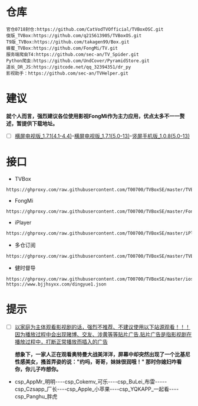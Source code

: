 # 仓库
```
官仓0718封仓:https://github.com/CatVodTVOfficial/TVBoxOSC.git
俊版_TVBox:https://github.com/q215613905/TVBoxOS.git
T9版_TVBox:https://github.com/takagen99/Box.git
蜂蜜_TVBox:https://github.com/FongMi/TV.git
服务端爬虫T4:https://github.com/sec-an/TV_Spider.git
Python爬虫:https://github.com/UndCover/PyramidStore.git
道长_DR_JS:https://gitcode.net/qq_32394351/dr_py
影视助手：https://github.com/sec-an/TVHelper.git
```
# 建议
**就个人而言，强烈建议各位使用影视FongMi作为主力应用，优点太多不一一赘述，暂提供下载地址。**
- [ ] [横屏电视版_1.7.1(4.1-4.4)](https://framagit.org/00700/tvbox/-/raw/main/TVBox_APK/leanback-4.1-4.4_1.7.1.apk)-[横屏电视版_1.7.1(5.0-13)](https://framagit.org/00700/tvbox/-/raw/main/TVBox_APK/leanback-python_1.7.1.apk)-[竖屏手机版_1.0.8(5.0-13)](https://framagit.org/00700/tvbox/-/raw/main/TVBox_APK/leanback-mobile-python_1.0.8.apk)
# 接口
- TVBox
```
https://ghproxy.com/raw.githubusercontent.com/T00700/TVBoxSE/master/TVBox.json
```
- FongMi
```
https://ghproxy.com/raw.githubusercontent.com/T00700/TVBoxSE/master/FongMi.json
```
- iPlayer
```
https://ghproxy.com/raw.githubusercontent.com/T00700/TVBoxSE/master/iPlayer.json
```
- 多仓订阅
```
https://ghproxy.com/raw.githubusercontent.com/T00700/TVBoxSE/master/TVBoxMore.json
```
- 健时督导
```
https://ghproxy.com/raw.githubusercontent.com/T00700/TVBoxSE/master/ios.json
https://www.bjjhsyxx.com/dingyue1.json
```
# 提示
- [ ] [以家庭为主体观看影视剧的话，强烈不推荐、不建议使用以下站源观看！！！因为播放过程中会出现赌博、交友、涉黄等等贴片广告.贴片广告是指影视剧在播放过程中，打断正常播放而插入的广告](https://ghproxy.com/raw.githubusercontent.com/T00700/TVBoxSE/master/TVBox.json)

    **想象下，一家人正在观看奥特曼大战美洋洋，屏幕中却突然出现了一个比基尼性感美女，搔首弄姿的说："约吗，哥哥，妹妹很润哦！" 那时你媳妇咋看你，你儿子咋想你。**

- csp_AppMr_明明----csp_Cokemv_可乐----csp_BuLei_布雷-----csp_Czsapp_厂长----csp_Apple_小苹果----csp_YQKAPP_一起看----csp_Panghu_胖虎
